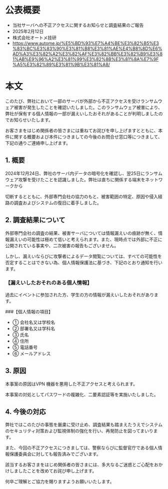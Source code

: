 # 公表概要
- 当社サーバへの不正アクセスに関するお知らせと調査結果のご報告
- 2025年2月12日
- 株式会社オートメ技研
- https://www.autome.jp/%E5%BD%93%E7%A4%BE%E3%82%B5%E3%83%BC%E3%83%90%E3%81%B8%E3%81%AE%E4%B8%8D%E6%AD%A3%E3%82%A2%E3%82%AF%E3%82%BB%E3%82%B9%E3%81%AB%E9%96%A2%E3%81%99%E3%82%8B%E3%81%8A%E7%9F%A5%E3%82%89%E3%81%9B%E3%81%A8/

# 本文
このたび、弊社において一部のサーバが外部から不正アクセスを受けランサムウェア被害が発生したことを確認いたしました。このランサムウェア被害により、弊社が保有する個人情報の一部が漏えいしたおそれがあることが判明しましたのでお知らせいたします。

お客さまをはじめ関係者の皆さまには重ねてお詫びを申し上げますとともに、本件に関する概要および本件につきましての今後のお問合せ窓口等につきまして、下記の通りご連絡申し上げます。

## 1. 概要
2024年12月24日、弊社のサーバ内データの暗号化を確認し、翌25日にランサムウェア攻撃を受けたことを認識しました。弊社は直ちに関係する端末をネットワークから

切断するとともに、外部専門会社の協力のもと、被害範囲の特定、原因や侵入経路の調査およびシステムの復旧に着手しました。

## 2. 調査結果について
外部専門会社の調査の結果、被害サーバについては情報漏えいの痕跡が無く、情報漏えいの可能性は極めて低いと考えられます。また、現時点では外部に不正に公開されている事実や、二次被害の報告もございません。

しかし、漏えいならびに攻撃者によるデータ閲覧については、すべての可能性を否定することはできない為、個人情報保護法に基づき、下記のとおり通知を行います。

### 【漏えいしたおそれのある個人情報】
過去にイベントに参加された方、学生の方の情報が漏えいしたおそれがあります。

###【個人情報の項目】
- ① 会社名又は学校名
- ② 部署名又は学科名
- ③ 氏名
- ④ 住所
- ⑤ 電話番号
- ⑥ メールアドレス

## 3. 原因
本事案の原因はVPN 機器を悪用した不正アクセスと考えられます。

本事案の対処としてパスワードの複雑化、二要素認証等を実施いたしました。

## 4. 今後の対応
弊社ではこのたびの事態を厳粛に受け止め、調査結果も踏まえたうえでシステムのセキュリティ対策および監視体制の強化を行い、再発防止を図ってまいります。

また、今回の不正アクセスにつきましては、警察ならびに監督官庁である個人情報保護委員会に対しても報告済みでございます。

該当するお客さまをはじめ関係者の皆さまには、多大なるご迷惑とご心配をおかけしましたことを改めてお詫び申し上げます。

何卒ご理解とご協力を賜りますようお願いいたします。
